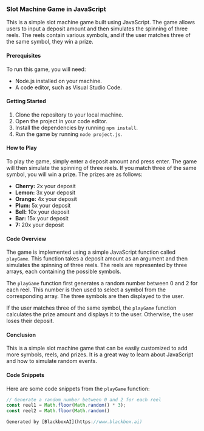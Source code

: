  ### Slot Machine Game in JavaScript

This is a simple slot machine game built using JavaScript. The game allows users to input a deposit amount and then simulates the spinning of three reels. The reels contain various symbols, and if the user matches three of the same symbol, they win a prize.

#### Prerequisites

To run this game, you will need:

* Node.js installed on your machine.
* A code editor, such as Visual Studio Code.

#### Getting Started

1. Clone the repository to your local machine.
2. Open the project in your code editor.
3. Install the dependencies by running `npm install`.
4. Run the game by running `node project.js`.

#### How to Play

To play the game, simply enter a deposit amount and press enter. The game will then simulate the spinning of three reels. If you match three of the same symbol, you will win a prize. The prizes are as follows:

* **Cherry:** 2x your deposit
* **Lemon:** 3x your deposit
* **Orange:** 4x your deposit
* **Plum:** 5x your deposit
* **Bell:** 10x your deposit
* **Bar:** 15x your deposit
* **7:** 20x your deposit

#### Code Overview

The game is implemented using a simple JavaScript function called `playGame`. This function takes a deposit amount as an argument and then simulates the spinning of three reels. The reels are represented by three arrays, each containing the possible symbols.

The `playGame` function first generates a random number between 0 and 2 for each reel. This number is then used to select a symbol from the corresponding array. The three symbols are then displayed to the user.

If the user matches three of the same symbol, the `playGame` function calculates the prize amount and displays it to the user. Otherwise, the user loses their deposit.

#### Conclusion

This is a simple slot machine game that can be easily customized to add more symbols, reels, and prizes. It is a great way to learn about JavaScript and how to simulate random events.

#### Code Snippets

Here are some code snippets from the `playGame` function:

```javascript
// Generate a random number between 0 and 2 for each reel
const reel1 = Math.floor(Math.random() * 3);
const reel2 = Math.floor(Math.random()

Generated by [BlackboxAI](https://www.blackbox.ai)